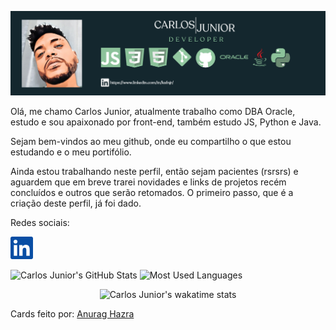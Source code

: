 ![Imagem de apresentação](./apresentacao_carlos_jr.png)

Olá, me chamo Carlos Junior, atualmente trabalho como DBA Oracle, estudo e sou apaixonado por front-end, também estudo JS, Python e Java.

Sejam bem-vindos ao meu github, onde eu compartilho o que estou estudando e o meu portifólio.

Ainda estou trabalhando neste perfil, então sejam pacientes (rsrsrs) e aguardem que em breve trarei novidades e links de projetos recém concluídos e outros que serão retomados. O primeiro passo, que é a criação deste perfil, já foi dado.

Redes sociais:

[![Linkedin Carlos Junior](./linkedin36.png)](https://www.linkedin.com/in/kafnjr/)

<p align="top">
<img src="https://github-readme-stats.vercel.app/api/pin/?username=anuraghazra&repo=github-readme-stats" alt="Carlos Junior's GitHub Stats" />

<img src="https://github-readme-stats.vercel.app/api/top-langs/?username=kafnjr&langs_count=8&theme=vue-dark" alt="Most Used Languages">
</p>

<p align="center">
<img src="https://github-readme-stats.vercel.app/api/wakatime?username=kafnjr&theme=vue-dark" alt="Carlos Junior's wakatime stats">
</p>

Cards feito por: [Anurag Hazra](https://github.com/anuraghazra)

<!--

![Carlos Junior's GitHub Stats](https://github-readme-stats.vercel.app/api?username=kafnjr&show_icons=true&theme=vue-dark)
![Most Used Languages](https://github-readme-stats.vercel.app/api/top-langs/?username=kafnjr&langs_count=8&theme=vue-dark)
[Carlos Junior's wakatime stats](https://github-readme-stats.vercel.app/api/wakatime?username=kafnjr&theme=vue-dark)
[Carlos Junior's wakatime stats](https://github-readme-stats.vercel.app/api/wakatime?username=kafnjr&theme=vue-dark)

Cards feito por: [Anurag Hazra](https://github.com/anuraghazra)

### Hi there 👋
**kafnjr/kafnjr** is a ✨ _special_ ✨ repository because its `README.md` (this file) appears on your GitHub profile.

Here are some ideas to get you started:

- 🔭 I’m currently working on ...
- 🌱 I’m currently learning ...
- 👯 I’m looking to collaborate on ...
- 🤔 I’m looking for help with ...
- 💬 Ask me about ...
- 📫 How to reach me: ...
- 😄 Pronouns: ...
- ⚡ Fun fact: ...
-->
